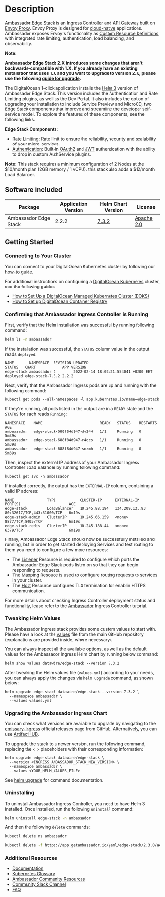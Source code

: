 # Description

[Ambassador Edge Stack](https://getambassador.io/) is an [Ingress Controller](https://www.getambassador.io/products/edge-stack/api-gateway/) and [API Gateway](https://www.getambassador.io/learn/kubernetes-glossary/api-gateway/) built on [Envoy Proxy](https://www.envoyproxy.io/). Envoy Proxy is designed for [cloud-native](https://www.getambassador.io/learn/kubernetes-glossary/cloud-native/) applications. Ambassador exposes Envoy's functionality as [Custom Resource Definitions](https://www.getambassador.io/learn/kubernetes-glossary/custom-resource-definition/), with integrated rate limiting, authentication, load balancing, and observability.

**Note:**

**Ambassador Edge Stack 2.X introduces some changes that aren't backwards-compatible with 1.X. If you already have an existing installation that uses 1.X and you want to upgrade to version 2.X, please use the following [guide for upgrade](https://www.getambassador.io/docs/edge-stack/latest/topics/install/upgrade/helm/edge-stack-1.14/edge-stack-2.1/#upgrade-productname-1142-to-productname-version-helm).**

The DigitalOcean 1-click application installs the [Helm 3](https://helm.sh/docs/intro/install/) version of Ambassador Edge Stack.  This version includes the Authentication and Rate Limiting plugins, as well as the Dev Portal. It also includes the option of upgrading your installation to include Service Preview and MicroCD, two Edge Stack components that improve and streamline the developer self-service model. To explore the features of these components, see the following links.

**Edge Stack Components:**

- [Rate Limiting](https://www.getambassador.io/docs/edge-stack/2.1/topics/using/rate-limits/rate-limits/): Rate limit to ensure the reliability, security and scalability of your micro-services.
- [Authentication](https://www.getambassador.io/docs/edge-stack/2.1/topics/running/aes-extensions/authentication/): Built-in [OAuth2](https://www.getambassador.io/docs/edge-stack/2.1/topics/using/filters/oauth2/) and [JWT](https://www.getambassador.io/docs/edge-stack/2.1/topics/using/filters/jwt/) authentication with the ability to drop in custom AuthService plugins.

**Note:**
This stack requires a minimum configuration of 2 Nodes at the $10/month plan (2GB memory / 1 vCPU).
this stack also adds a $12/month Load Balancer.

## Software included

| Package               | Application Version   | Helm Chart Version |License                                                                                    |
| ---| ---- | ---- | ------------- |
| Ambassador Edge Stack | 2.2.2 | [7.3.2](https://artifacthub.io/packages/helm/datawire/edge-stack/7.3.2) | [Apache 2.0](https://github.com/datawire/ambassador/blob/master/LICENSE) |

## Getting Started

### Connecting to Your Cluster

You can connect to your DigitalOcean Kubernetes cluster by following our [how-to guide](https://www.digitalocean.com/docs/kubernetes/how-to/connect-to-cluster/).

For additional instructions on configuring a [DigitalOcean Kubernetes](https://cloud.digitalocean.com/kubernetes/clusters/) cluster, see the following guides:

- [How to Set Up a DigitalOcean Managed Kubernetes Cluster (DOKS)](https://github.com/digitalocean/Kubernetes-Starter-Kit-Developers/tree/main/01-setup-DOKS#how-to-set-up-a-digitalocean-managed-kubernetes-cluster-doks)
- [How to Set up DigitalOcean Container Registry](https://github.com/digitalocean/Kubernetes-Starter-Kit-Developers/tree/main/02-setup-DOCR#how-to-set-up-digitalocean-container-registry)

### Confirming that Ambassador Ingress Controller is Running

First, verify that the Helm installation was successful by running following command:

```bash
helm ls -n ambassador
```

If the installation was successful, the `STATUS` column value in the output reads `deployed`:

```text
NAME       NAMESPACE  REVISION UPDATED                              STATUS   CHART            APP VERSION
edge-stack ambassador 1        2022-02-14 18:02:21.554041 +0200 EET deployed edge-stack-7.3.2 2.2.2
```

Next, verify that the Ambassador Ingress pods are up and running with the following command:

```console
kubectl get pods --all-namespaces -l app.kubernetes.io/name=edge-stack
```

If they're running, all pods listed in the output are in a `READY` state and the `STATUS` for each reads `Running`:

```text
NAMESPACE    NAME                          READY   STATUS    RESTARTS   AGE
ambassador   edge-stack-688f84d947-dv244   1/1     Running   0          5m39s
ambassador   edge-stack-688f84d947-r4qcs   1/1     Running   0          5m39s
ambassador   edge-stack-688f84d947-snzmh   1/1     Running   0          5m39s
```

Then, inspect the external IP address of your Ambassador Ingress Controller Load Balancer by running following command:

```console
kubectl get svc -n ambassador
```

If installed correctly, the output has the `EXTERNAL-IP` column, containing a valid IP address:

```text
NAME               TYPE           CLUSTER-IP      EXTERNAL-IP      PORT(S)                      AGE
edge-stack         LoadBalancer   10.245.88.194   134.209.131.93   80:32617/TCP,443:31000/TCP   6m19s
edge-stack-admin   ClusterIP      10.245.66.159   <none>           8877/TCP,8005/TCP            6m19s
edge-stack-redis   ClusterIP      10.245.188.44   <none>           6379/TCP                     6m19s
```

Finally, Ambassador Edge Stack should now be successfully installed and running, but in order to get started deploying Services and test routing to them you need to configure a few more resources:

- The [Listener](https://github.com/digitalocean/Kubernetes-Starter-Kit-Developers/blob/main/03-setup-ingress-controller/ambassador.md#step-2---defining-the-listener-for-ambassador-edge-stack) Resource is required to configure which ports the Ambassador Edge Stack pods listen on so that they can begin responding to requests.
- The [Mapping](https://github.com/digitalocean/Kubernetes-Starter-Kit-Developers/blob/main/03-setup-ingress-controller/ambassador.md#step-6---configuring-the-ambassador-edge-stack-mappings-for-hosts) Resouce is used to configure routing requests to services in your cluster.
- The [Host](https://github.com/digitalocean/Kubernetes-Starter-Kit-Developers/blob/main/03-setup-ingress-controller/ambassador.md#step-3---defining-the-hosts-for-ambassador-edge-stack) Resource configures TLS termination for enablin HTTPS communication.

For more details about checking Ingress Controller deployment status and functionality, lease refer to the [Ambassador](https://github.com/digitalocean/Kubernetes-Starter-Kit-Developers/blob/main/03-setup-ingress-controller/ambassador.md) Ingress Controller tutorial.

### Tweaking Helm Values

The Ambassador Ingress stack provides some custom values to start with. Please have a look at the [values](./values.yml) file from the main GitHub repository (explanations are provided inside, where necessary).

You can always inspect all the available options, as well as the default values for the Ambassador Ingress Helm chart by running below command:

```console
helm show values datawire/edge-stack --version 7.3.2
```

After tweaking the Helm values file (`values.yml`) according to your needs, you can always apply the changes via `helm upgrade` command, as shown below:

```console
helm upgrade edge-stack datawire/edge-stack --version 7.3.2 \
  --namespace ambassador \
  --values values.yml
```

### Upgrading the Ambassador Ingress Chart

You can check what versions are available to upgrade by navigating to the [emissary-ingress](https://github.com/emissary-ingress/emissary) official releases page from GitHub. Alternatively, you can use [ArtifactHUB](https://artifacthub.io/packages/helm/datawire/edge-stack).

To upgrade the stack to a newer version, run the following command, replacing the `< >` placeholders with their corresponding information:

```console
helm upgrade edge-stack datawire/edge-stack \
  --version <INGRESS_AMBASSADOR_STACK_NEW_VERSION> \
  --namespace ambassador \
  --values <YOUR_HELM_VALUES_FILE>
```

See [helm upgrade](https://helm.sh/docs/helm/helm_upgrade/) for command documentation.

### Uninstalling

To uninstall Ambassador Ingress Controller, you need to have Helm 3 installed. Once installed, run the following `uninstall` command:

```bash
helm uninstall edge-stack -n ambassador
```

And then the following `delete` commands:

```bash
kubectl delete ns ambassador

kubectl delete -f https://app.getambassador.io/yaml/edge-stack/2.3.0/aes-crds.yaml
```

### Additional Resources

- [Documentation](https://www.getambassador.io/docs/latest/)
- [Kubernetes Glossary](https://www.getambassador.io/learn/kubernetes-glossary/)
- [Ambassador Community Resources](https://www.getambassador.io/community/)
- [Community Slack Channel](https://join.slack.com/t/datawire-oss/shared_invite/zt-8rbpcp4x-vqcfpwmJYxcCVSL1CPxGLw)
- [FAQ](https://www.getambassador.io/docs/latest/about/faq/)
